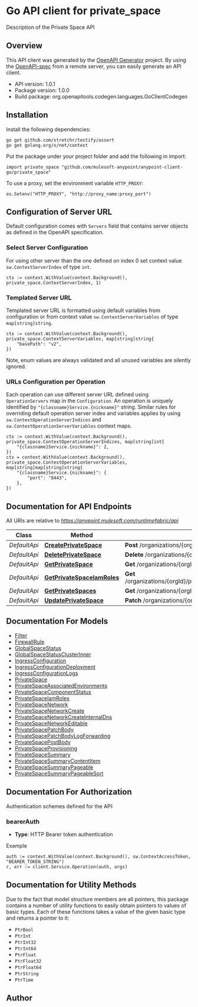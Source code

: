 # Go API client for private_space

Description of the Private Space API

## Overview
This API client was generated by the [OpenAPI Generator](https://openapi-generator.tech) project.  By using the [OpenAPI-spec](https://www.openapis.org/) from a remote server, you can easily generate an API client.

- API version: 1.0.1
- Package version: 1.0.0
- Build package: org.openapitools.codegen.languages.GoClientCodegen

## Installation

Install the following dependencies:

```shell
go get github.com/stretchr/testify/assert
go get golang.org/x/net/context
```

Put the package under your project folder and add the following in import:

```golang
import private_space "github.com/mulesoft-anypoint/anypoint-client-go/private_space"
```

To use a proxy, set the environment variable `HTTP_PROXY`:

```golang
os.Setenv("HTTP_PROXY", "http://proxy_name:proxy_port")
```

## Configuration of Server URL

Default configuration comes with `Servers` field that contains server objects as defined in the OpenAPI specification.

### Select Server Configuration

For using other server than the one defined on index 0 set context value `sw.ContextServerIndex` of type `int`.

```golang
ctx := context.WithValue(context.Background(), private_space.ContextServerIndex, 1)
```

### Templated Server URL

Templated server URL is formatted using default variables from configuration or from context value `sw.ContextServerVariables` of type `map[string]string`.

```golang
ctx := context.WithValue(context.Background(), private_space.ContextServerVariables, map[string]string{
	"basePath": "v2",
})
```

Note, enum values are always validated and all unused variables are silently ignored.

### URLs Configuration per Operation

Each operation can use different server URL defined using `OperationServers` map in the `Configuration`.
An operation is uniquely identified by `"{classname}Service.{nickname}"` string.
Similar rules for overriding default operation server index and variables applies by using `sw.ContextOperationServerIndices` and `sw.ContextOperationServerVariables` context maps.

```golang
ctx := context.WithValue(context.Background(), private_space.ContextOperationServerIndices, map[string]int{
	"{classname}Service.{nickname}": 2,
})
ctx = context.WithValue(context.Background(), private_space.ContextOperationServerVariables, map[string]map[string]string{
	"{classname}Service.{nickname}": {
		"port": "8443",
	},
})
```

## Documentation for API Endpoints

All URIs are relative to *https://anypoint.mulesoft.com/runtimefabric/api*

Class | Method | HTTP request | Description
------------ | ------------- | ------------- | -------------
*DefaultApi* | [**CreatePrivateSpace**](docs/DefaultApi.md#createprivatespace) | **Post** /organizations/{orgId}/privatespaces | 
*DefaultApi* | [**DeletePrivateSpace**](docs/DefaultApi.md#deleteprivatespace) | **Delete** /organizations/{orgId}/privatespaces/{privateSpaceId} | 
*DefaultApi* | [**GetPrivateSpace**](docs/DefaultApi.md#getprivatespace) | **Get** /organizations/{orgId}/privatespaces/{privateSpaceId} | 
*DefaultApi* | [**GetPrivateSpaceIamRoles**](docs/DefaultApi.md#getprivatespaceiamroles) | **Get** /organizations/{orgId}/privatespaces/{privateSpaceId}/iamroles | 
*DefaultApi* | [**GetPrivateSpaces**](docs/DefaultApi.md#getprivatespaces) | **Get** /organizations/{orgId}/privatespaces | 
*DefaultApi* | [**UpdatePrivateSpace**](docs/DefaultApi.md#updateprivatespace) | **Patch** /organizations/{orgId}/privatespaces/{privateSpaceId} | 


## Documentation For Models

 - [Filter](docs/Filter.md)
 - [FirewallRule](docs/FirewallRule.md)
 - [GlobalSpaceStatus](docs/GlobalSpaceStatus.md)
 - [GlobalSpaceStatusClusterInner](docs/GlobalSpaceStatusClusterInner.md)
 - [IngressConfiguration](docs/IngressConfiguration.md)
 - [IngressConfigurationDeployment](docs/IngressConfigurationDeployment.md)
 - [IngressConfigurationLogs](docs/IngressConfigurationLogs.md)
 - [PrivateSpace](docs/PrivateSpace.md)
 - [PrivateSpaceAssociatedEnvironments](docs/PrivateSpaceAssociatedEnvironments.md)
 - [PrivateSpaceComponentStatus](docs/PrivateSpaceComponentStatus.md)
 - [PrivateSpaceIamRoles](docs/PrivateSpaceIamRoles.md)
 - [PrivateSpaceNetwork](docs/PrivateSpaceNetwork.md)
 - [PrivateSpaceNetworkCreate](docs/PrivateSpaceNetworkCreate.md)
 - [PrivateSpaceNetworkCreateInternalDns](docs/PrivateSpaceNetworkCreateInternalDns.md)
 - [PrivateSpaceNetworkEditable](docs/PrivateSpaceNetworkEditable.md)
 - [PrivateSpacePatchBody](docs/PrivateSpacePatchBody.md)
 - [PrivateSpacePatchBodyLogForwarding](docs/PrivateSpacePatchBodyLogForwarding.md)
 - [PrivateSpacePostBody](docs/PrivateSpacePostBody.md)
 - [PrivateSpaceProvisioning](docs/PrivateSpaceProvisioning.md)
 - [PrivateSpaceSummary](docs/PrivateSpaceSummary.md)
 - [PrivateSpaceSummaryContentItem](docs/PrivateSpaceSummaryContentItem.md)
 - [PrivateSpaceSummaryPageable](docs/PrivateSpaceSummaryPageable.md)
 - [PrivateSpaceSummaryPageableSort](docs/PrivateSpaceSummaryPageableSort.md)


## Documentation For Authorization


Authentication schemes defined for the API:
### bearerAuth

- **Type**: HTTP Bearer token authentication

Example

```golang
auth := context.WithValue(context.Background(), sw.ContextAccessToken, "BEARER_TOKEN_STRING")
r, err := client.Service.Operation(auth, args)
```


## Documentation for Utility Methods

Due to the fact that model structure members are all pointers, this package contains
a number of utility functions to easily obtain pointers to values of basic types.
Each of these functions takes a value of the given basic type and returns a pointer to it:

* `PtrBool`
* `PtrInt`
* `PtrInt32`
* `PtrInt64`
* `PtrFloat`
* `PtrFloat32`
* `PtrFloat64`
* `PtrString`
* `PtrTime`

## Author



